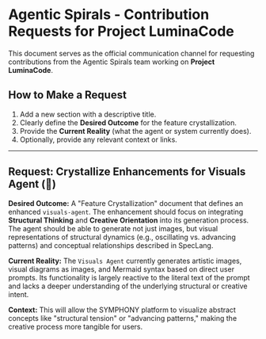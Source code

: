 # Agentic Spirals - Contribution Requests for Project LuminaCode

This document serves as the official communication channel for requesting contributions from the Agentic Spirals team working on **Project LuminaCode**.

## How to Make a Request
1.  Add a new section with a descriptive title.
2.  Clearly define the **Desired Outcome** for the feature crystallization.
3.  Provide the **Current Reality** (what the agent or system currently does).
4.  Optionally, provide any relevant context or links.

---

## Request: Crystallize Enhancements for Visuals Agent (🎨)

**Desired Outcome:**
A "Feature Crystallization" document that defines an enhanced `visuals-agent`. The enhancement should focus on integrating **Structural Thinking** and **Creative Orientation** into its generation process. The agent should be able to generate not just images, but visual representations of structural dynamics (e.g., oscillating vs. advancing patterns) and conceptual relationships described in SpecLang.

**Current Reality:**
The `Visuals Agent` currently generates artistic images, visual diagrams as images, and Mermaid syntax based on direct user prompts. Its functionality is largely reactive to the literal text of the prompt and lacks a deeper understanding of the underlying structural or creative intent.

**Context:**
This will allow the SYMPHONY platform to visualize abstract concepts like "structural tension" or "advancing patterns," making the creative process more tangible for users.